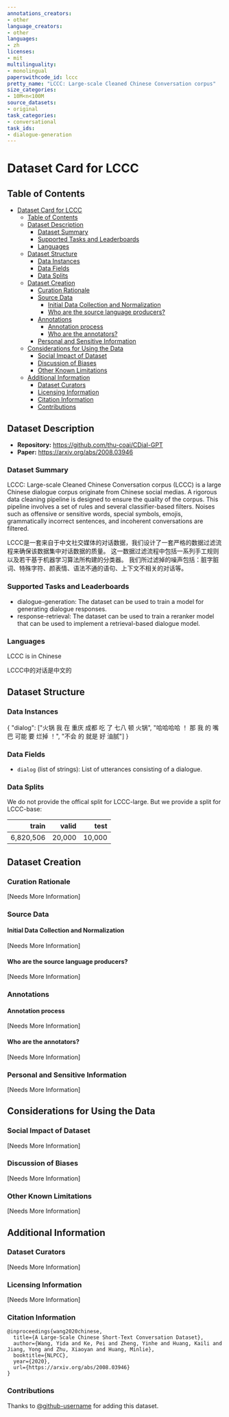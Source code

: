 ```yaml
---
annotations_creators:
- other
language_creators:
- other
languages:
- zh
licenses:
- mit
multilinguality:
- monolingual
paperswithcode_id: lccc
pretty_name: "LCCC: Large-scale Cleaned Chinese Conversation corpus"
size_categories:
- 10M<n<100M
source_datasets:
- original
task_categories:
- conversational
task_ids:
- dialogue-generation
---
```


# Dataset Card for LCCC

## Table of Contents
- [Dataset Card for LCCC](#dataset-card-for-lccc)
  - [Table of Contents](#table-of-contents)
  - [Dataset Description](#dataset-description)
    - [Dataset Summary](#dataset-summary)
    - [Supported Tasks and Leaderboards](#supported-tasks-and-leaderboards)
    - [Languages](#languages)
  - [Dataset Structure](#dataset-structure)
    - [Data Instances](#data-instances)
    - [Data Fields](#data-fields)
    - [Data Splits](#data-splits)
  - [Dataset Creation](#dataset-creation)
    - [Curation Rationale](#curation-rationale)
    - [Source Data](#source-data)
      - [Initial Data Collection and Normalization](#initial-data-collection-and-normalization)
      - [Who are the source language producers?](#who-are-the-source-language-producers)
    - [Annotations](#annotations)
      - [Annotation process](#annotation-process)
      - [Who are the annotators?](#who-are-the-annotators)
    - [Personal and Sensitive Information](#personal-and-sensitive-information)
  - [Considerations for Using the Data](#considerations-for-using-the-data)
    - [Social Impact of Dataset](#social-impact-of-dataset)
    - [Discussion of Biases](#discussion-of-biases)
    - [Other Known Limitations](#other-known-limitations)
  - [Additional Information](#additional-information)
    - [Dataset Curators](#dataset-curators)
    - [Licensing Information](#licensing-information)
    - [Citation Information](#citation-information)
    - [Contributions](#contributions)

## Dataset Description

- **Repository:** https://github.com/thu-coai/CDial-GPT
- **Paper:** https://arxiv.org/abs/2008.03946

### Dataset Summary

LCCC: Large-scale Cleaned Chinese Conversation corpus (LCCC) is a large Chinese dialogue corpus originate from Chinese social medias. A rigorous data cleaning pipeline is designed to ensure the quality of the corpus. This pipeline involves a set of rules and several classifier-based filters. Noises such as offensive or sensitive words, special symbols, emojis, grammatically incorrect sentences, and incoherent conversations are filtered.

LCCC是一套来自于中文社交媒体的对话数据，我们设计了一套严格的数据过滤流程来确保该数据集中对话数据的质量。 这一数据过滤流程中包括一系列手工规则以及若干基于机器学习算法所构建的分类器。 我们所过滤掉的噪声包括：脏字脏词、特殊字符、颜表情、语法不通的语句、上下文不相关的对话等。

### Supported Tasks and Leaderboards

- dialogue-generation: The dataset can be used to train a model for generating dialogue responses.
- response-retrieval: The dataset can be used to train a reranker model that can be used to implement a retrieval-based dialogue model.

### Languages

LCCC is in Chinese

LCCC中的对话是中文的

## Dataset Structure

### Data Instances

{
    "dialog": ["火锅 我 在 重庆 成都 吃 了 七八 顿 火锅", "哈哈哈哈 ！ 那 我 的 嘴巴 可能 要 烂掉 ！", "不会 的 就是 好 油腻"]
}

### Data Fields

- `dialog` (list of strings): List of utterances consisting of a dialogue.

### Data Splits

We do not provide the offical split for LCCC-large.
But we provide a split for LCCC-base:

|train|valid|test|
|---:|---:|---:|
|6,820,506 | 20,000 | 10,000|

## Dataset Creation

### Curation Rationale

[Needs More Information]

### Source Data

#### Initial Data Collection and Normalization

[Needs More Information]

#### Who are the source language producers?

[Needs More Information]

### Annotations

#### Annotation process

[Needs More Information]

#### Who are the annotators?

[Needs More Information]

### Personal and Sensitive Information

[Needs More Information]

## Considerations for Using the Data

### Social Impact of Dataset

[Needs More Information]

### Discussion of Biases

[Needs More Information]

### Other Known Limitations

[Needs More Information]

## Additional Information

### Dataset Curators

[Needs More Information]

### Licensing Information

[Needs More Information]

### Citation Information

```
@inproceedings{wang2020chinese,
  title={A Large-Scale Chinese Short-Text Conversation Dataset},
  author={Wang, Yida and Ke, Pei and Zheng, Yinhe and Huang, Kaili and Jiang, Yong and Zhu, Xiaoyan and Huang, Minlie},
  booktitle={NLPCC},
  year={2020},
  url={https://arxiv.org/abs/2008.03946}
}
```

### Contributions

Thanks to [@github-username](https://github.com/silverriver) for adding this dataset.

